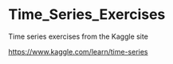 # Time_Series_Exercises
Time series exercises from the Kaggle site

https://www.kaggle.com/learn/time-series
